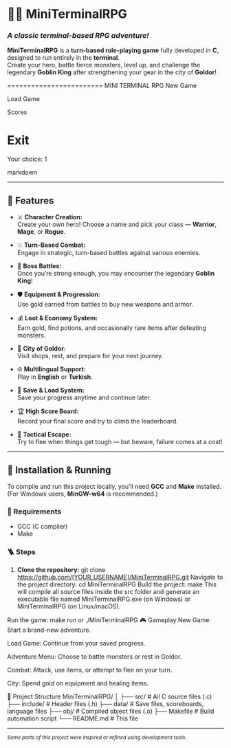 # 🧙‍♂️ MiniTerminalRPG  
### _A classic terminal-based RPG adventure!_

**MiniTerminalRPG** is a **turn-based role-playing game** fully developed in **C**, designed to run entirely in the **terminal**.  
Create your hero, battle fierce monsters, level up, and challenge the legendary **Goblin King** after strengthening your gear in the city of **Goldor**!

========================
MINI TERMINAL RPG
New Game

Load Game

Scores

Exit
========================
Your choice: 1

markdown

---

## 🌟 Features

- ⚔️ **Character Creation:**  
  Create your own hero! Choose a name and pick your class — **Warrior**, **Mage**, or **Rogue**.

- 💥 **Turn-Based Combat:**  
  Engage in strategic, turn-based battles against various enemies.

- 🐲 **Boss Battles:**  
  Once you’re strong enough, you may encounter the legendary **Goblin King**!

- 🛡️ **Equipment & Progression:**  
  Use gold earned from battles to buy new weapons and armor.

- 💰 **Loot & Economy System:**  
  Earn gold, find potions, and occasionally rare items after defeating monsters.

- 🏰 **City of Goldor:**  
  Visit shops, rest, and prepare for your next journey.

- 🌐 **Multilingual Support:**  
  Play in **English** or **Turkish**.

- 💾 **Save & Load System:**  
  Save your progress anytime and continue later.

- 🏆 **High Score Board:**  
  Record your final score and try to climb the leaderboard.

- 🏃 **Tactical Escape:**  
  Try to flee when things get tough — but beware, failure comes at a cost!

---

## 🚀 Installation & Running

To compile and run this project locally, you’ll need **GCC** and **Make** installed.  
(For Windows users, **MinGW-w64** is recommended.)

### 🔧 Requirements
- GCC (C compiler)  
- Make  

### 🪜 Steps

1. **Clone the repository:**
   git clone https://github.com/[YOUR_USERNAME]/MiniTerminalRPG.git
Navigate to the project directory:
cd MiniTerminalRPG
Build the project:
make
This will compile all source files inside the src folder and generate an executable file named
MiniTerminalRPG.exe (on Windows) or MiniTerminalRPG (on Linux/macOS).

Run the game:
make run
or
./MiniTerminalRPG
🎮 Gameplay
New Game: Start a brand-new adventure.

Load Game: Continue from your saved progress.

Adventure Menu: Choose to battle monsters or rest in Goldor.

Combat: Attack, use items, or attempt to flee on your turn.

City: Spend gold on equipment and healing items.

📂 Project Structure
MiniTerminalRPG/
│
├── src/            # All C source files (.c)
├── include/        # Header files (.h)
├── data/           # Save files, scoreboards, language files
├── obj/            # Compiled object files (.o)
├── Makefile        # Build automation script
└── README.md       # This file

---
<sub><i>Some parts of this project were inspired or refined using development tools.</i></sub>